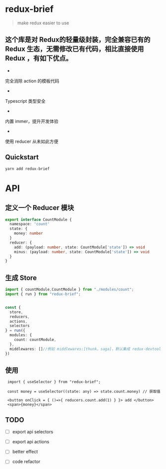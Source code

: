 # redux-brief

> make redux easier to use

## 这个库是对 Redux的轻量级封装，完全兼容已有的 Redux 生态，无需修改已有代码，相比直接使用 Redux ，有如下优点。

-

完全消除
action
的模板代码

-

Typescript
类型安全

-

内置
immer，提升开发体验

-

使用
reducer
从未如此方便

## Quickstart

```
yarn add redux-brief
```

# API

## 定义一个 Reducer 模块

```ts
export interface CountModule {
  namespace: 'count'
  state: {
    money: number
  }
  reducer: {
    add: (payload: number, state: CountModule['state']) => void
    minus: (payload: number, state: CountModule['state']) => void
  }
}
```

## 生成 Store
```ts
import { countModule,CountModule } from "./modules/count";
import { run } from "redux-brief";


const {
  store,
  reducers,
  actions,
  selectors
} = run({
  modules: {
    count: countModule,
  },
  middlewares: []//例如 middlewares:[thunk，saga]，默认集成 redux-devtools-extension
})

```

## 使用

```
 import { useSelector } from "redux-brief";

 const money = useSelector((state: any) => state.count.money) // 获取值

 <button onClick = { ()=>{ reducers.count.add(1) } }> add </button>
 <span>{money}</span>
```

## TODO

- [ ] 
  export
  api
  selectors
- [ ] 
  export
  api
  actions
- [ ] 
  better
  effect
- [ ] 
  code
  refactor

